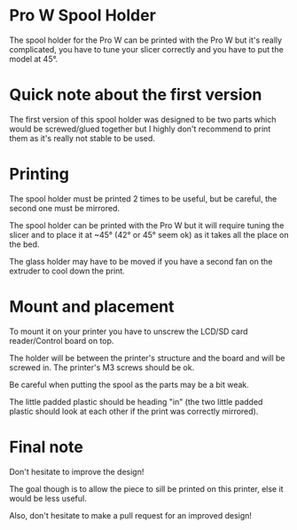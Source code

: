 # Pro W Spool Holder

The spool holder for the Pro W can be printed with the Pro W but it's really complicated, you have to tune your slicer correctly
and you have to put the model at 45°.

# Quick note about the first version

The first version of this spool holder was designed to be two parts which would be screwed/glued together but I highly don't recommend to print them as 
it's really not stable to be used.

# Printing

The spool holder must be printed 2 times to be useful, but be careful, the second one must be mirrored.

The spool holder can be printed with the Pro W but it will require tuning the slicer and to place it at ~45° (42° or 45° seem ok) as it takes all the place on the bed.

The glass holder may have to be moved if you have a second fan on the extruder to cool down the print.

# Mount and placement

To mount it on your printer you have to unscrew the LCD/SD card reader/Control board on top.

The holder will be between the printer's structure and the board and will be screwed in. The printer's M3 screws should be ok.

Be careful when putting the spool as the parts may be a bit weak.

The little padded plastic should be heading "in" (the two little padded plastic should look at each other if the print was correctly mirrored).

# Final note

Don't hesitate to improve the design!

The goal though is to allow the piece to sill be printed on this printer, else it would be less useful.

Also, don't hesitate to make a pull request for an improved design!
